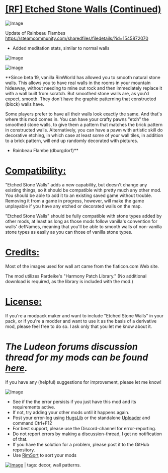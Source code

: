 # [[RF] Etched Stone Walls (Continued)](https://steamcommunity.com/sharedfiles/filedetails/?id=2015371021)

![Image](https://i.imgur.com/buuPQel.png)

Update of Rainbeau Flambes
https://steamcommunity.com/sharedfiles/filedetails/?id=1545872070

- Added meditation stats, similar to normal walls

![Image](https://i.imgur.com/pufA0kM.png)
	
![Image](https://i.imgur.com/Z4GOv8H.png)

**Since beta 19, vanilla RimWorld has allowed you to smooth natural stone walls. This allows you to have real walls in the rooms in your mountain hideaway, without needing to mine out rock and then immediately replace it with a wall built from scratch. But smoothed stone walls are, as you'd expect, smooth. They don't have the graphic patterning that constructed (block) walls have. 

Some players prefer to have all their walls look exactly the same. And that's where this mod comes in. You can have your crafty pawns "etch" the smoothed stone walls, to give them a pattern that matches the brick pattern in constructed walls. Alternatively, you can have a pawn with artistic skill do decorative etching, in which case at least some of your wall tiles, in addition to a brick pattern, will end up randomly decorated with pictures.

- Rainbeau Flambe (dburgdorf)**

# **<ins>Compatibility:</ins>**


"Etched Stone Walls" adds a new capability, but doesn't change any existing things, so it should be compatible with pretty much any other mod. You should be able to add it to an existing saved game without trouble. Removing it from a game in progress, however, will make the game unplayable if you have any etched or decorated walls on the map.

"Etched Stone Walls" should be fully compatible with stone types added by other mods, at least as long as those mods follow vanilla's convention for walls' defNames, meaning that you'll be able to smooth walls of non-vanilla stone types as easily as you can those of vanilla stone types.

# **<ins>Credits:</ins>**


Most of the images used for wall art came from the flaticon.com Web site.

The mod utilizes Pardeike's "Harmony Patch Library." (No additional download is required, as the library is included with the mod.)

# **<ins>License:</ins>**


If you're a modpack maker and want to include "Etched Stone Walls" in your pack, or if you're a modder and want to use it as the basis of a derivative mod, please feel free to do so. I ask only that you let me know about it. 

# *The Ludeon forums discussion thread for my mods can be found [here](https://ludeon.com/forums/index.php?topic=46165).*


If you have any (helpful) suggestions for improvement, please let me know!


![Image](https://i.imgur.com/PwoNOj4.png)



-  See if the the error persists if you just have this mod and its requirements active.
-  If not, try adding your other mods until it happens again.
-  Post your error-log using [HugsLib](https://steamcommunity.com/workshop/filedetails/?id=818773962) or the standalone [Uploader](https://steamcommunity.com/sharedfiles/filedetails/?id=2873415404) and command Ctrl+F12
-  For best support, please use the Discord-channel for error-reporting.
-  Do not report errors by making a discussion-thread, I get no notification of that.
-  If you have the solution for a problem, please post it to the GitHub repository.
-  Use [RimSort](https://github.com/RimSort/RimSort/releases/latest) to sort your mods

 

[![Image](https://img.shields.io/github/v/release/emipa606/EtchedStoneWalls?label=latest%20version&style=plastic&color=9f1111&labelColor=black)](https://steamcommunity.com/sharedfiles/filedetails/changelog/2015371021) | tags:  decor,  wall patterns.
